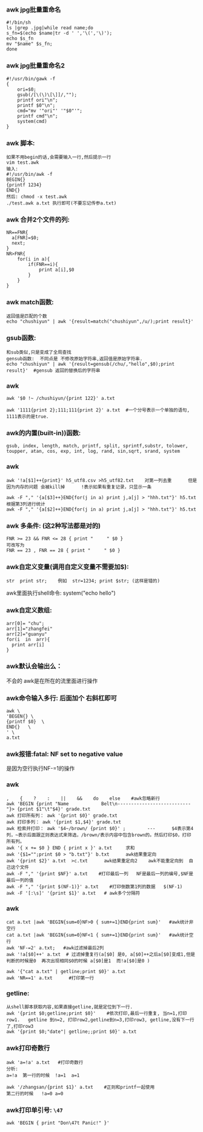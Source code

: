 ### awk  jpg批量重命名
    #!/bin/sh
    ls |grep .jpg|while read name;do
    s_fn=$(echo $name|tr -d ' ','\(','\)');
    echo $s_fn
    mv "$name" $s_fn;
    done

### awk  jpg批量重命名2
    #!/usr/bin/gawk -f
    {
        ori=$0;
        gsub(/[\(\)\[\]]/,"");
        printf ori"\n";
        printf $0"\n";
        cmd="mv '"ori"' '"$0"'";
        printf cmd"\n";
        system(cmd)
    }

### awk 脚本:       
    如果不用begin的话,会需要输入一行,然后提示一行
    vim test.awk
    输入:
    #!/usr/bin/awk -f
    BEGIN{}
    {printf 1234}
    END{}
    然后: chmod -x test.awk
    ./test.awk a.txt 执行即可(不要忘记传参a.txt)

### awk 合并2个文件的列:
    NR==FNR{
      a[FNR]=$0;
      next;
    }
    NR>FNR{
        for(i in a){
            if(FNR==i){
                print a[i],$0
            }
        }
    }

### awk match函数:  
    返回值是匹配的个数
    echo "chushiyun" | awk '{result=match("chushiyun",/u/);print result}'

### gsub函数:   
    和sub类似,只是变成了全局查找
    gensub函数:  不同点是 不修改原始字符串,返回值是原始字符串.
    echo "chushiyun" | awk '{result=gensub(/chu/,"hello",$0);print result}'  #gensub 返回的替换后的字符串
### awk
    awk '$0 !~ /chushiyun/{print 122}' a.txt

    awk '1111{print 2};111;111{print 2}' a.txt  #一个分号表示一个单独的语句, 1111表示的是true.

### awk的内置(built-in))函数:
    gsub, index, length, match, printf, split, sprintf,substr, tolower, toupper, atan, cos, exp, int, log, rand, sin,sqrt, srand, system

### awk
    awk '!a[$1]++{print}' h5_utf8.csv >h5_utf82.txt    对第一列去重      但是因为内存的问题 会被kill掉      !表示如果有重复记录，只显示一条

    awk -F "," '{a[$3]++}END{for(j in a) print j,a[j] > "hhh.txt"}' h5.txt         根据第3列进行统计
    awk -F "," '{a[$2]++}END{for(j in a) print j,a[j] > "hhh.txt"}' h5.txt
### awk 多条件:  (这2种写法都是对的)
    FNR >= 23 && FNR <= 28 { print "     " $0 }
    可改写为
    FNR == 23 , FNR == 28 { print "     " $0 }

### awk自定义变量(调用自定义变量不需要加$):
    str  print str;    例如  str=1234; print $str; (这样是错的)

awk里面执行shell命令: system("echo hello")
### awk自定义数组:
    arr[0]= "chu";
    arr[1]="zhangfei"
    arr[2]="guanyu"
    for(i  in  arr){
      print arr[i]
    }

### awk默认会输出么：
不会的  awk是在所在的流里面进行操作

### awk命令输入多行:     后面加个  右斜杠即可
    awk \
    'BEGEN{} \
    {printf $0}  \
    END{}   \
    ' \
    a.txt

### awk报错:fatal: NF set to negative value      
是因为空行执行NF-=1的操作

### awk
    ,    {    ?    :    ||    &&    do    else    #awk忽略新行
    awk 'BEGIN {print "Name            Belt\n---------------------------"}> {print $1"\t"$4}' grade.txt
    awk 打印所有列： awk '{print $0}' grade.txt
    awk 打印多列： awk '{print $1,$4}' grade.txt
    awk 检索并打印： awk '$4~/brown/ {print $0}' ;        ---      $4表示第4列，~表示后面跟正则表达式来筛选，/brown/表示内容中包含brown的。然后打印$0，打印
    所有列。
    awk '{ x += $0 } END { print x }' a.txt     求和
    awk '{$1="";print $0 > "b.txt"}' b.txt      awk结果重定向
    awk '{print $2}' a.txt  >c.txt      awk结果重定向2    awk不能重定向到  自己这个文件
    awk -F "," '{print $NF}' a.txt    #打印最后一列   NF是最后一列的编号,$NF是最后一列的值
    awk -F "," '{print $(NF-1)}' a.txt    #打印倒数第1列的数据   $(NF-1)
    awk -F '[:\s]' '{print $1}' a.txt   # awk多个分隔符

### awk
    cat a.txt |awk 'BEGIN{sum=0}NF>0 { sum+=1}END{print sum}'   #awk统计非空行
    cat a.txt |awk 'BEGIN{sum=0}NF<1 { sum+=1}END{print sum}'   #awk统计空行
    awk 'NF-=2' a.txt;   #awk过滤掉最后2列
    awk '!a[$0]++' a.txt  # 过滤掉重复行(a[$0] 是0, a[$0]++之后a[$0]变成1,但是判断的时候是0  再次出现相同$0的时候 a[$0]是1  而!a[$0]是0 )

    awk '{"cat a.txt" | getline;print $0}' a.txt
    awk 'NR==1' a.txt      #打印第一行


### getline:  
    从shell脚本获取内容,如果直接getline,就是定位到下一行.
    awk '{print $0;getline;print $0}'    #依次打印,最后一行重复, 当n=1,打印row1.   getline 到n=2, 打印row2,getline到n=3,打印row3, getline,没有下一行了,打印row3
    awk '{print $0;"date"| getline;;print $0}' a.txt

### awk打印奇数行
    awk 'a=!a' a.txt   #打印奇数行
    分析:
    a=!a  第一行的时候  !a=1  a=1

    awk '/zhangsan/{print $1}' a.txt    #正则和printf一起使用
    第二行的时候   !a=0 a=0

### awk打印单引号:  `\47`
    awk 'BEGIN { print "Don\47t Panic!" }'
